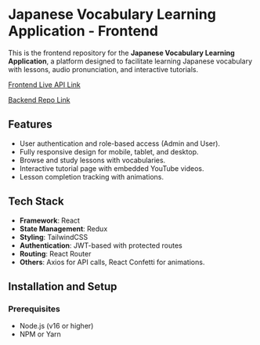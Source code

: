 # Japanese Vocabulary Learning Application - Frontend

This is the frontend repository for the **Japanese Vocabulary Learning Application**, a platform designed to facilitate learning Japanese vocabulary with lessons, audio pronunciation, and interactive tutorials.

[Frontend Live API Link](https://japanese-language-learning.netlify.app/)

[Backend Repo Link](https://github.com/ZeroBug404/Japanese-language-Learn-server)

## Features

- User authentication and role-based access (Admin and User).
- Fully responsive design for mobile, tablet, and desktop.
- Browse and study lessons with vocabularies.
- Interactive tutorial page with embedded YouTube videos.
- Lesson completion tracking with animations.

## Tech Stack

- **Framework**: React
- **State Management**: Redux
- **Styling**: TailwindCSS
- **Authentication**: JWT-based with protected routes
- **Routing**: React Router
- **Others**: Axios for API calls, React Confetti for animations.

## Installation and Setup

### Prerequisites

- Node.js (v16 or higher)
- NPM or Yarn

